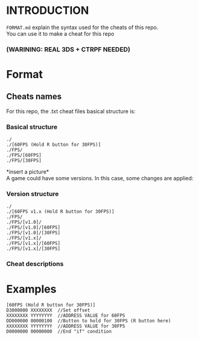 # INTRODUCTION
`FORMAT.md` explain the syntax used for the cheats of this repo.<br>
You can use it to make a cheat for this repo<br>

### (WARINING: **REAL 3DS + CTRPF NEEDED**)

# Format
## Cheats names
For this repo, the .txt cheat files basical structure is:

### Basical structure
```
./
./[60FPS (Hold R button for 30FPS)]
./FPS/
./FPS/[60FPS]
./FPS/[30FPS]
```

\*insert a picture\*
<br>
A game could have some versions. In this case, some changes are applied:

### Version structure
```
./
./[60FPS v1.x (Hold R button for 30FPS)]
./FPS/
./FPS/[v1.0]/
./FPS/[v1.0]/[60FPS]
./FPS/[v1.0]/[30FPS]
./FPS/[v1.x]/
./FPS/[v1.x]/[60FPS]
./FPS/[v1.x]/[30FPS]
```

### Cheat descriptions



# Examples
```
[60FPS (Hold R button for 30FPS)]
D3000000 XXXXXXXX  //Set offset
XXXXXXXX YYYYYYYY  //ADDRESS VALUE for 60FPS
DD000000 00000100  //Button to hold for 30FPS (R button here)
XXXXXXXX YYYYYYYY  //ADDRESS VALUE for 30FPS
D0000000 00000000  //End "if" condition
```
